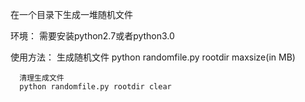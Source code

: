 
在一个目录下生成一堆随机文件

环境：
     需要安装python2.7或者python3.0


使用方法：
      生成随机文件
	  python randomfile.py rootdir maxsize(in MB)
	  
	  
	  清理生成文件
      python randomfile.py rootdir clear